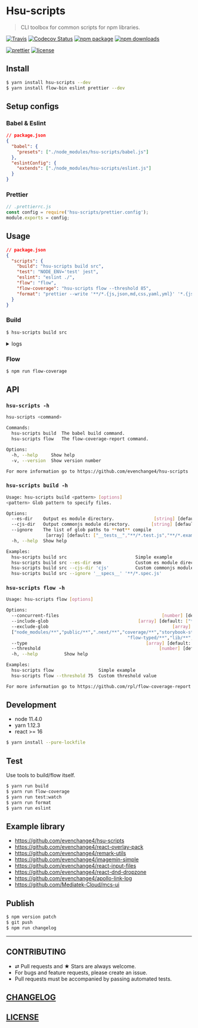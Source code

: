 # Hsu-scripts

> CLI toolbox for common scripts for npm libraries.

[![Travis][build-badge]][build]
[![Codecov Status][codecov-badge]][codecov]
[![npm package][npm-badge]][npm]
[![npm downloads][npm-downloads]][npm]

[![prettier][prettier-badge]][prettier]
[![license][license-badge]][license]

## Install

```bash
$ yarn install hsu-scripts --dev
$ yarn install flow-bin eslint prettier --dev
```

## Setup configs

### Babel & Eslint

```json
// package.json
{
  "babel": {
    "presets": ["./node_modules/hsu-scripts/babel.js"]
  },
  "eslintConfig": {
    "extends": ["./node_modules/hsu-scripts/eslint.js"]
  }
}
```

### Prettier

```js
// .prettierrc.js
const config = require('hsu-scripts/prettier.config');
module.exports = config;
```

## Usage

```json
// package.json
{
  "scripts": {
    "build": "hsu-scripts build src",
    "test": "NODE_ENV='test' jest",
    "eslint": "eslint ./",
    "flow": "flow",
    "flow-coverage": "hsu-scripts flow --threshold 85",
    "format": "prettier --write '**/*.{js,json,md,css,yaml,yml}' '*.{js,json,md,css,yaml,yml}'"
  }
}
```

### Build

```bash
$ hsu-scripts build src
```

<details>
<summary>logs</summary>

```bash
$ npm run build

> hsu-scripts build src

> rimraf es lib
> Done

> NODE_ENV='cjs' babel src --no-babelrc --config-file /hsu-scripts/.babelrc --out-dir lib --ignore **tests**,**/\*.test.js,**/\*.example.js
> Successfully compiled 13 files with Babel.

> NODE_ENV='es' babel src --no-babelrc --config-file /hsu-scripts/.babelrc --out-dir es --ignore **tests**,**/\*.test.js,**/\*.example.js
> Successfully compiled 13 files with Babel.

> flow-copy-source -i **tests** -i **/\*.test.js -i **/\*.example.js src lib
> Done

> flow-copy-source -i **tests** -i **/\*.test.js -i **/\*.example.js src es
> Done
```

</details>

### Flow

```bash
$ npm run flow-coverage
```

## API

### `hsu-scripts -h`

```bash
hsu-scripts <command>

Commands:
  hsu-scripts build  The babel build command.
  hsu-scripts flow   The flow-coverage-report command.

Options:
  -h, --help     Show help                                             [boolean]
  -v, --version  Show version number                                   [boolean]

For more information go to https://github.com/evenchange4/hsu-scripts
```

### `hsu-scripts build -h`

```bash
Usage: hsu-scripts build <pattern> [options]
<pattern> Glob pattern to specify files.

Options:
  --es-dir    Output es module directory.               [string] [default: "es"]
  --cjs-dir   Output commonjs module directory.        [string] [default: "lib"]
  --ignore    The list of glob paths to **not** compile
               [array] [default: ["__tests__","**/*.test.js","**/*.example.js"]]
  -h, --help  Show help                                                [boolean]

Examples:
  hsu-scripts build src                          Simple example
  hsu-scripts build src --es-dir esm             Custom es module directory
  hsu-scripts build src --cjs-dir 'cjs'          Custom commonjs module directory
  hsu-scripts build src --ignore '__specs__' '**/*.spec.js'
```

### `hsu-scripts flow -h`

```bash
Usage: hsu-scripts flow [options]

Options:
  --concurrent-files                                       [number] [default: 5]
  --include-glob                                  [array] [default: ["**/*.js"]]
  --exclude-glob                                               [array] [default:
  ["node_modules/**","public/**",".next/**","coverage/**","storybook-static/**",
                                              "flow-typed/**","lib/**","es/**"]]
  --type                                             [array] [default: ["text"]]
  --threshold                                             [number] [default: 90]
  -h, --help          Show help                                        [boolean]

Examples:
  hsu-scripts flow                 Simple example
  hsu-scripts flow --threshold 75  Custom threshold value

For more information go to https://github.com/rpl/flow-coverage-report
```

## Development

- node 11.4.0
- yarn 1.12.3
- react >= 16

```bash
$ yarn install --pure-lockfile
```

## Test

Use tools to build/flow itself.

```bash
$ yarn run build
$ yarn run flow-coverage
$ yarn run test:watch
$ yarn run format
$ yarn run eslint
```

## Example library

- https://github.com/evenchange4/hsu-scripts
- https://github.com/evenchange4/react-overlay-pack
- https://github.com/evenchange4/remark-utils
- https://github.com/evenchange4/imagemin-simple
- https://github.com/evenchange4/react-input-files
- https://github.com/evenchange4/react-dnd-dropzone
- https://github.com/evenchange4/apollo-link-log
- https://github.com/Mediatek-Cloud/mcs-ui

## Publish

```bash
$ npm version patch
$ git push
$ npm run changelog
```

---

## CONTRIBUTING

- ⇄ Pull requests and ★ Stars are always welcome.
- For bugs and feature requests, please create an issue.
- Pull requests must be accompanied by passing automated tests.

## [CHANGELOG](CHANGELOG.md)

## [LICENSE](LICENSE)

[build-badge]: https://travis-ci.com/evenchange4/hsu-scripts.svg?branch=master
[build]: https://travis-ci.com/evenchange4/hsu-scripts
[npm-badge]: https://img.shields.io/npm/v/hsu-scripts.svg?style=flat-square
[npm]: https://www.npmjs.org/package/hsu-scripts
[codecov-badge]: https://img.shields.io/codecov/c/github/evenchange4/hsu-scripts.svg?style=flat-square
[codecov]: https://codecov.io/github/evenchange4/hsu-scripts?branch=master
[npm-downloads]: https://img.shields.io/npm/dt/hsu-scripts.svg?style=flat-square
[license-badge]: https://img.shields.io/npm/l/hsu-scripts.svg?style=flat-square
[license]: http://michaelhsu.mit-license.org/
[prettier-badge]: https://img.shields.io/badge/styled_with-prettier-ff69b4.svg?style=flat-square
[prettier]: https://github.com/prettier/prettier
